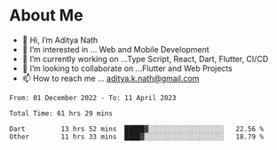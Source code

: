 # About Me

- 👋 Hi, I’m Aditya Nath
- 👀 I’m interested in ... Web and Mobile Development
- 🌱 I’m currently working on ...Type Script, React, Dart, Flutter, CI/CD
- 💞️ I’m looking to collaborate on ...Flutter and Web Projects
- 📫 How to reach me ... aditya.k.nath@gmail.com

<!--START_SECTION:waka-->

```text
From: 01 December 2022 - To: 11 April 2023

Total Time: 61 hrs 29 mins

Dart         13 hrs 52 mins  █████▓░░░░░░░░░░░░░░░░░░░   22.56 %
Other        11 hrs 33 mins  ████▓░░░░░░░░░░░░░░░░░░░░   18.79 %
```

<!--END_SECTION:waka-->

<!---
kronosking007/kronosking007 is a ✨ special ✨ repository because its `README.md` (this file) appears on your GitHub profile.
You can click the Preview link to take a look at your changes.
--->
